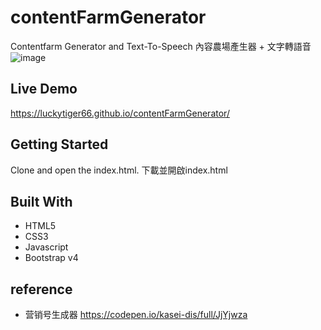 # contentFarmGenerator
Contentfarm Generator and Text-To-Speech
內容農場產生器 + 文字轉語音
![image](https://i.imgur.com/pI6HIYC.png)

## Live Demo
https://luckytiger66.github.io/contentFarmGenerator/

## Getting Started
Clone and open the index.html.
下載並開啟index.html

## Built With
* HTML5
* CSS3
* Javascript
* Bootstrap v4

## reference
* 营销号生成器
https://codepen.io/kasei-dis/full/JjYjwza
